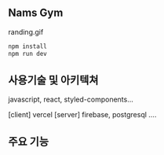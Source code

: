 ## Nams Gym

randing.gif

```bash
npm install
npm run dev
```

## 사용기술 및 아키텍쳐

javascript, react, styled-components...

[client] vercel
[server] firebase, postgresql
....

## 주요 기능